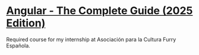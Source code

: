 # [Angular - The Complete Guide (2025 Edition)](https://www.udemy.com/course/the-complete-guide-to-angular-2/?srsltid=AfmBOor_VMALjTJcj4Mcan63cm17mzSuDhKYNCf6LHzg5aR1-LymH87k)
Required course for my internship at Asociación para la Cultura Furry Española.
